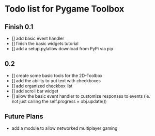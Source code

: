 # Todo list for Pygame Toolbox

## Finish 0.1

- [] add basic event handler
- [] finish the basic widgets tutorial
- [] add a setup.py/allow download from PyPi via pip

## 0.2

- [] create some basic tools for the 2D-Toolbox
- [] add the ability to put text with checkboxes
- [] add organized checkbox list
- [] add scroll bar widget
- [] allow the basic event handler to customize responses to events (ie. not
     just calling the self.progress = obj.update())

## Future Plans

- add a module to allow networked multiplayer gaming
